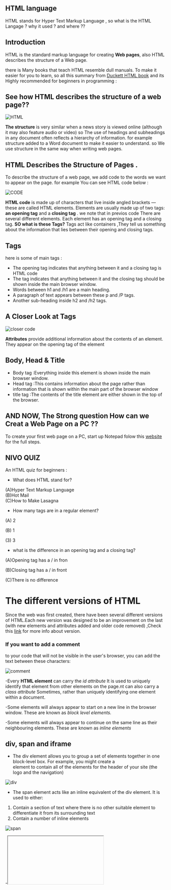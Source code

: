 ## HTML language 
HTML stands for Hyper Text Markup Language , so  what is the HTML Langage ? why it used ? and where ??
## Introduction 
HTML is the standard markup language for creating **Web pages**, also HTML describes the structure of a Web page.

there is Many books that teach HTML resemble dull manuals. To make it easier for you to learn, so all this summary from
[Duckett HTML book](http://www.htmlandcssbook.com/code-samples/) and its Highly recommended for beginners in programming :

 
 ## See how HTML describes the structure of a web page??
 
 ![HTML](https://render.fineartamerica.com/images/rendered/search/print/6.5/8/break/images-medium/2-internet-computer-code-christian-darkin.jpg)
 
 
 **The structure** is very similar when a news story is viewed online (although it may also feature audio or video) so The use of headings and
subheadings in any document often reflects a hierarchy of information. for example structure added to a Word document to make it easier to understand.  so We use
structure in the same way when writing web pages.

## HTML Describes the Structure of Pages .
To describe the structure of a web page, we add code to the words we want to appear on the page.
for example You can see HTML code below :


 ![CODE](https://tse3.mm.bing.net/th?id=OIP.y4vxXzBsVl9q2309bvLWpgHaDA&pid=Api&P=0&w=381&h=156)
 
**HTML code**  is made up of characters that live inside angled brackets — these are called HTML elements. Elements are usually made up of two tags: **an opening tag** and a **closing tag** .
we note that in previos code  There are several different elements. Each element has an opening tag and a closing tag. **SO what is these Tags?**
Tags act like containers ,They tell us  something about the information that lies between their opening and closing tags.
## Tags 
 here is some of main tags :
- The opening <html> tag indicates that anything between it and a closing </html> tag is HTML code
- The <body> tag indicates that anything between it and the closing </body> tag should be shown inside the main browser window.
- Words between h1 and /h1 are a main heading.
- A paragraph of text appears between these p and /P tags.
- Another sub-heading inside h2 and /h2 tags.
 
## A Closer Look at Tags 
![closer code](https://tse3.mm.bing.net/th?id=OIP.NPBAkO5y-2yIzHg2nZGlCgHaBM&pid=Api&P=0&w=515&h=83)


**Attributes** provide additional information about the contents of an element. They appear on the opening tag of the element


## Body, Head & Title
- Body tag :Everything inside this element is shown inside the main browser window.
- Head tag :This contains information about the page rather than information that is shown within the main part of the browser window
- title tag :The contents of the title element are either shown in the top of the browser.

## AND NOW, The Strong question How can we Creat a Web Page on a PC ??
To create your first web page on a PC, start up Notepad folow this [website](https://tutorialsclass.com/exercise/create-webpage-in-html-using-notepad/#:~:text=Steps%20to%20Create%20a%20Webpage%20in%20HTML%20using,5%3A%20View%20the%20HTML%20Page%20using%20Browser.%20) for the full steps.


## NIVO QUIZ 

An HTML quiz for beginners :

- What does HTML stand for?  
                                  
(A)Hyper Text Markup Language                                      
(B)Hot Mail                                                        
(C)How to Make Lasagna  

-  How many tags are in a regular element?
 
  (A) 2 

  (B) 1

  (3) 3

- what is the difference in an opening tag and a closing tag?

(A)Opening tag has a / in fron

(B)Closing tag has a / in front

(C)There is no difference


# The different versions of HTML
Since the web was first created, there have been several different versions of HTML.Each new version was designed
to be an improvement on the last (with new elements and attributes added and older code removed) ,Check this [link](https://www.educba.com/versions-of-html/) for more info about version.
### If you want to add a comment 
to your code that will not be visible in the user's browser, you can add the text between these characters:

![comment](https://tse4.mm.bing.net/th?id=OIP.1ksoMc7QiwENBwGfrGWFRgHaCo&pid=Api&P=0&w=461&h=165)

-Every **HTML element** can carry the *id attribute* It is used to uniquely identify that element from other elements on the page.nt can also carry a *class attribute*
Sometimes, rather than uniquely identifying one element within a document.

-Some elements will always appear to start on a new line in the browser window. These are known as *block level elements.*

-Some elements will always appear to continue on the same line as their neighbouring elements. These are known as *inline elements*

## div, span and iframe

- <div> The div element allows you to group a set of elements together in one block-level box. For example, you might create a <div> element to contain all of the elements for the header of your site (the logo and the navigation)



![div](https://tse4.mm.bing.net/th?id=OIP.I-tsImYHluMVYr22NK9ztQHaFj&pid=Api&P=0&w=213&h=161)

- <span>  The span element acts like an inline equivalent of the div element. It is used to either:
 
1. Contain a section of text where there is no other suitable element to differentiate it from its surrounding text
2. Contain a number of inline elements

![span](https://tse3.mm.bing.net/th?id=OIP.tPbj61nu4qOU1JypoBZdugAAAA&pid=Api&P=0&w=300&h=300)
 
-<iframe> An iframe is like a little window that has been cut into your page — and in that window you can see another page. The term iframe is an abbreviation of inline frame.
 There are afew attributes that you will need to know to use it:
 
 
1. **src** :
The src attribute specifies the
URL of the page to show in the
frame.

2. **height**:
The height attribute specifies
the height of the iframe in pixels.

3. **width**:
The width attribute specifies
the width of the iframe in pixels.

- The <meta> tag allows you to supply all kinds of
information about your web page.

![meta](https://tse2.mm.bing.net/th?id=OIP.81-aJ_zpLlk5rJisoydljAAAAA&pid=Api&P=0&w=256&h=181)

- Escape characters are used to include special
characters in your pages such as <, >, and ©

# NIVO QUIZ 
1. where is the meta tag only found?

A. The last page

B. The home page

C. The second page

2. The  div tag defines a (     ) in an HTML document **Fill it** 


# HTML 5 LAYOUT 

HTML5 is introducing a new set of
elements that help define the structure of
a page.

- HTML5 introduces a new set of elements that allow you to divide up the
parts of a page

![HTML5](https://tse4.mm.bing.net/th?id=OIP.Ac0ljqN79Ucdi_HBEQIjkAHaFl&pid=Api&P=0&w=207&h=157)

+ The new HTML5 elements Indicate the purpose of
different parts of a web page and help to describe
its structure.

+ To make HTML5 elements work in Internet Explorer 8
(and older versions of IE), extra JavaScript is needed,
which is available free from Google
 Table(1.2)  TAGS list
  
  
TAG | USE
----| ------
nav| used to contain the major navigational blocks
article |element acts as a container for any section of a page
aside |it should contain information that is related to the article but not essential to its overall meaning.
section |groups related content together, and typically each section would have its own heading.

# Process & Design

![web](https://tse3.mm.bing.net/th?id=OIP.bSHwFb3Rbarfu-fOUMyOAwHaHX&pid=Api&P=0&w=300&h=300)

1.It's important to understand who your target audience
is, why they would come to your site, what information
they want to find and when they are likely to return.


2.Site maps allow you to plan the structure of a site.

3. Wireframes allow you to organize the information that
will need to go on each page.

4. Design is about communication. Visual hierarchy helps
visitors understand what you are trying to tell them.

5. You can differentiate between pieces of information
using size, color, and style.

6. You can use grouping and similarity to help simplify
the information you present.

# JavaScript 

![js](https://tse4.mm.bing.net/th?id=OIP.Raj_6TycseAeG-qdofckiwHaDt&pid=Api&P=0&w=307&h=154)

## why we use JavaScript? 
 it used in browsers to make websites more interactive, interesting, and user-friendly.
 
 ![js](https://tse2.mm.bing.net/th?id=OIP.H5m5zgjt0jCe__l7cQ_8vgHaEr&pid=Api&P=0&w=251&h=159)
 #### what is the script ?
 A script is a series of instructions that a computer can follow to achieve a goal.
 #### How i can Wright the script?
 To write a script, you need to first state your goal and then list the tasks that need to be completed in order to achieve it.
 ####
 


  
  




 



















 















